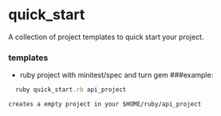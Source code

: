 quick_start
===========

A collection of project templates to quick start your project.

### templates

  -  ruby project with minitest/spec and turn gem
    ###example:

  ``` ruby
    ruby quick_start.rb api_project 
  ```
    creates a empty project in your $HOME/ruby/api_project
  
